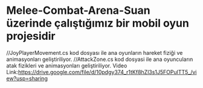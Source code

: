 # Melee-Combat-Arena-Suan üzerinde çalıştığımız bir mobil oyun projesidir
//JoyPlayerMovement.cs kod dosyası ile ana oyunların hareket fiziği ve animasyonları geliştiriliyor.
//AttackZone.cs kod dosyasi ile ana oyuncuların atak fizikleri ve animasyonları geliştiriliyor.
Video Link:https://drive.google.com/file/d/10pdgy374_r1tKf8hZl3s1J5FOPulTT5_/view?usp=sharing
